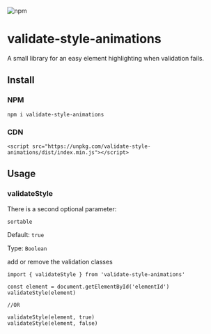 ![npm](https://img.shields.io/npm/v/validate-style-animations)

# validate-style-animations
A small library for an easy element highlighting when validation fails.

## Install
### NPM
`npm i validate-style-animations`
### CDN
```
<script src="https://unpkg.com/validate-style-animations/dist/index.min.js"></script>
```

## Usage
### validateStyle

There is a second optional parameter:

`sortable`

Default: `true`

Type: `Boolean`

add or remove the validation classes
```
import { validateStyle } from 'validate-style-animations'

const element = document.getElementById('elementId')
validateStyle(element)

//OR

validateStyle(element, true)
validateStyle(element, false)

```

